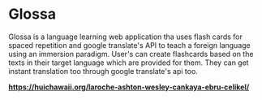 # Glossa
Glossa is a language learning web application tha uses flash cards for spaced repetition and google translate's API to teach a foreign language using an immersion paradigm.
User's can create flashcards based on the texts in their target language which are provided for them. They can get instant translation too through google translate's api too.

**https://huichawaii.org/laroche-ashton-wesley-cankaya-ebru-celikel/**
